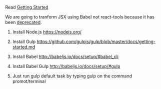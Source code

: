 Read [Getting Started](http://facebook.github.io/react/docs/getting-started.html)

We are going to tranform JSX using Babel not react-tools because it has been [deprecated](https://facebook.github.io/react/blog/2015/06/12/deprecating-jstransform-and-react-tools.html).

1. Install Node.js
https://nodejs.org/

2. Install Gulp
https://github.com/gulpjs/gulp/blob/master/docs/getting-started.md

3. Install Babel
http://babeljs.io/docs/setup/#babel_cli

4. Install Babel Gulp
http://babeljs.io/docs/setup/#gulp

5. Just run gulp default task by typing gulp on the command promot/terminal


